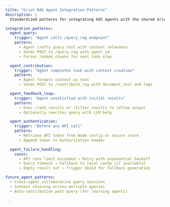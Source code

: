 ```yaml
---
title: "Griot RAG Agent Integration Patterns"
description: |
  Standardized patterns for integrating kOS agents with the shared Griot RAG system for querying, contribution, and dynamic context usage.

integration_patterns:
  agent_query:
    trigger: "Agent calls /query_rag endpoint"
    pattern:
      - Agent crafts query_text with context relevance
      - Sends POST to /query_rag with agent_id
      - Parses ranked_chunks for next task step

  agent_contribution:
    trigger: "Agent completes task with context creation"
    pattern:
      - Agent formats context as text
      - Sends POST to /contribute_rag with document_text and tags

  agent_feedback_loop:
    trigger: "Agent unsatisfied with initial results"
    pattern:
      - Uses /rank_results or /filter_results to refine output
      - Optionally rewrites query with LLM help

  agent_authentication:
    trigger: "Before any API call"
    pattern:
      - Retrieve API token from Node config or secure store
      - Append token to Authorization header

  agent_failure_handling:
    cases:
      - API rate limit exceeded → Retry with exponential backoff
      - Query timeout → Fallback to local cache (if available)
      - Empty result set → Trigger Skald for fallback generation

future_agent_patterns:
  - Cross-agent collaborative query sessions
  - Context chaining across multiple queries
  - Auto-contribution post-query (for learning agents)

...
```


